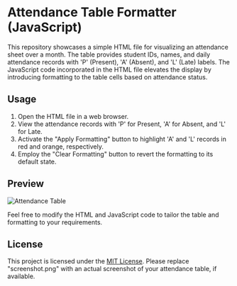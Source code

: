 # Attendance Table Formatter (JavaScript)

This repository showcases a simple HTML file for visualizing an attendance sheet over a month. The table provides student IDs, names, and daily attendance records with 'P' (Present), 'A' (Absent), and 'L' (Late) labels. The JavaScript code incorporated in the HTML file elevates the display by introducing formatting to the table cells based on attendance status.

## Usage

1. Open the HTML file in a web browser.
2. View the attendance records with 'P' for Present, 'A' for Absent, and 'L' for Late.
3. Activate the "Apply Formatting" button to highlight 'A' and 'L' records in red and orange, respectively.
4. Employ the "Clear Formatting" button to revert the formatting to its default state.

## Preview

![Attendance Table](screenshot.png)

Feel free to modify the HTML and JavaScript code to tailor the table and formatting to your requirements.

## License

This project is licensed under the [MIT License](LICENSE). Please replace "screenshot.png" with an actual screenshot of your attendance table, if available.

